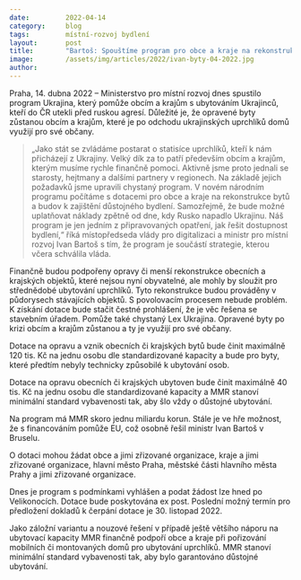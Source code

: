 ```yaml
---
date:         2022-04-14
category:     blog
tags:         místní-rozvoj bydlení
layout:       post
title:        "Bartoš: Spouštíme program pro obce a kraje na rekonstrukce bytů a budov pro uprchlíky z Ukrajiny"
image:        /assets/img/articles/2022/ivan-byty-04-2022.jpg
author:       
---
```


Praha, 14. dubna 2022 – Ministerstvo pro místní rozvoj dnes spustilo program Ukrajina, který pomůže obcím a krajům s ubytováním Ukrajinců, kteří do ČR utekli před ruskou agresí. Důležité je, že opravené byty zůstanou obcím a krajům, které je po odchodu ukrajinských uprchlíků domů využijí pro své občany.

> „Jako stát se zvládáme postarat o statisíce uprchlíků, kteří k nám přicházejí z Ukrajiny. Velký dík za to patří především obcím a krajům, kterým musíme rychle finančně pomoci. Aktivně jsme proto jednali se starosty, hejtmany a dalšími partnery v regionech. Na základě jejich požadavků jsme upravili chystaný program. V novém národním programu počítáme s dotacemi pro obce a kraje na rekonstrukce bytů a budov k zajištění důstojného bydlení. Samozřejmě, že bude možné uplatňovat náklady zpětně od dne, kdy Rusko napadlo Ukrajinu. Náš program je jen jedním z připravovaných opatření, jak řešit dostupnost bydlení,“ říká místopředseda vlády pro digitalizaci a ministr pro místní rozvoj Ivan Bartoš s tím, že program je součástí strategie, kterou včera schválila vláda. 

Finančně budou podpořeny opravy či menší rekonstrukce obecních a krajských objektů, které nejsou nyní obyvatelné, ale mohly by sloužit pro střednědobé ubytování uprchlíků. Tyto rekonstrukce budou prováděny v půdorysech stávajících objektů. S povolovacím procesem nebude problém. K získání dotace bude stačit čestné prohlášení, že je věc řešena se stavebním úřadem. Pomůže také chystaný Lex Ukrajina. Opravené byty po krizi obcím a krajům zůstanou a ty je využijí pro své občany.

Dotace na opravu a vznik obecních či krajských bytů bude činit maximálně 120 tis. Kč na jednu osobu dle standardizované kapacity a bude pro byty, které předtím nebyly technicky způsobilé k ubytování osob.

Dotace na opravu obecních či krajských ubytoven bude činit maximálně 40 tis. Kč na jednu osobu dle standardizované kapacity a MMR stanoví minimální standard vybavenosti tak, aby šlo vždy o důstojné ubytování.

Na program má MMR skoro jednu miliardu korun. Stále je ve hře možnost, že s financováním pomůže EU, což osobně řešil ministr Ivan Bartoš v Bruselu.

O dotaci mohou žádat obce a jimi zřizované organizace, kraje a jimi zřizované organizace, hlavní město Praha, městské části hlavního města Prahy a jimi zřizované organizace.

Dnes je program s podmínkami vyhlášen a podat žádost lze hned po Velikonocích. Dotace bude poskytována ex post. Poslední možný termín pro předložení dokladů k čerpání dotace je 30. listopad 2022.

Jako záložní variantu a nouzové řešení v případě ještě většího náporu na ubytovací kapacity MMR finančně podpoří obce a kraje při pořizování mobilních či montovaných domů pro ubytování uprchlíků. MMR stanoví minimální standard vybavenosti tak, aby bylo garantováno důstojné ubytování. 
